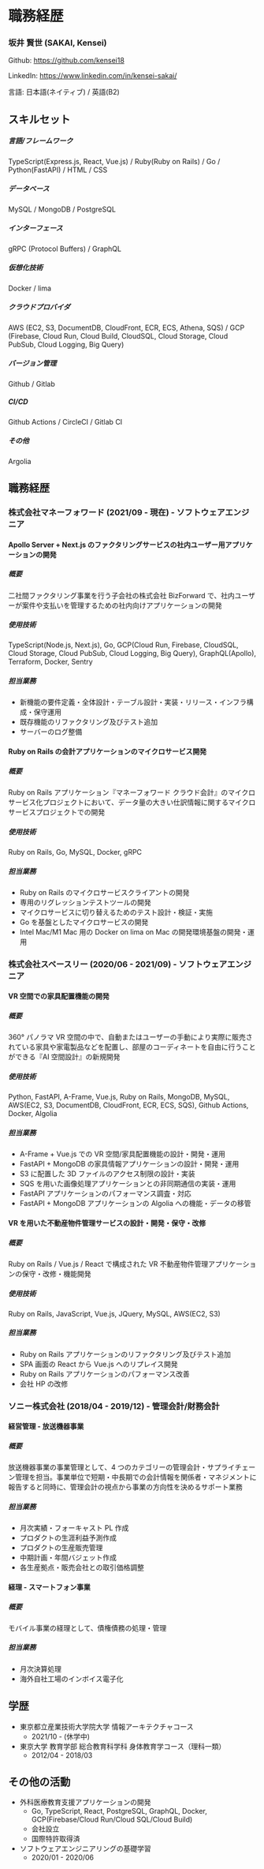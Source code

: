 # 職務経歴

### 坂井 賢世 (SAKAI, Kensei)

Github: https://github.com/kensei18

LinkedIn: https://www.linkedin.com/in/kensei-sakai/

言語: 日本語(ネイティブ) / 英語(B2)

## スキルセット

##### 言語/フレームワーク

TypeScript(Express.js, React, Vue.js) / Ruby(Ruby on Rails) / Go / Python(FastAPI) / HTML / CSS

##### データベース

MySQL / MongoDB / PostgreSQL

##### インターフェース

gRPC (Protocol Buffers) / GraphQL

##### 仮想化技術

Docker / lima

##### クラウドプロバイダ

AWS (EC2, S3, DocumentDB, CloudFront, ECR, ECS, Athena, SQS) / GCP (Firebase, Cloud Run, Cloud Build, CloudSQL, Cloud Storage, Cloud PubSub, Cloud Logging, Big Query)

##### バージョン管理

Github / Gitlab

##### CI/CD

Github Actions / CircleCI / Gitlab CI

##### その他

Argolia

## 職務経歴

### 株式会社マネーフォワード (2021/09 - 現在) - ソフトウェアエンジニア

#### Apollo Server + Next.js のファクタリングサービスの社内ユーザー用アプリケーションの開発

##### 概要

二社間ファクタリング事業を行う子会社の株式会社 BizForward で、社内ユーザーが案件や支払いを管理するための社内向けアプリケーションの開発

##### 使用技術

TypeScript(Node.js, Next.js), Go, GCP(Cloud Run, Firebase, CloudSQL, Cloud Storage, Cloud PubSub, Cloud Logging, Big Query), GraphQL(Apollo), Terraform, Docker, Sentry

##### 担当業務

- 新機能の要件定義・全体設計・テーブル設計・実装・リリース・インフラ構成・保守運用
- 既存機能のリファクタリング及びテスト追加
- サーバーのログ整備

#### Ruby on Rails の会計アプリケーションのマイクロサービス開発

##### 概要

Ruby on Rails アプリケーション『マネーフォワード クラウド会計』のマイクロサービス化プロジェクトにおいて、データ量の大きい仕訳情報に関するマイクロサービスプロジェクトでの開発

##### 使用技術

Ruby on Rails, Go, MySQL, Docker, gRPC

##### 担当業務

- Ruby on Rails のマイクロサービスクライアントの開発
- 専用のリグレッションテストツールの開発
- マイクロサービスに切り替えるためのテスト設計・検証・実施
- Go を基盤としたマイクロサービスの開発
- Intel Mac/M1 Mac 用の Docker on lima on Mac の開発環境基盤の開発・運用

### 株式会社スペースリー (2020/06 - 2021/09) - ソフトウェアエンジニア

#### VR 空間での家具配置機能の開発

##### 概要

360° パノラマ VR 空間の中で、自動またはユーザーの手動により実際に販売されている家具や家電製品などを配置し、部屋のコーディネートを自由に行うことができる『AI 空間設計』の新規開発

##### 使用技術

Python, FastAPI, A-Frame, Vue.js, Ruby on Rails, MongoDB, MySQL, AWS(EC2, S3, DocumentDB, CloudFront, ECR, ECS, SQS), Github Actions, Docker, Algolia

##### 担当業務

- A-Frame + Vue.js での VR 空間/家具配置機能の設計・開発・運用
- FastAPI + MongoDB の家具情報アプリケーションの設計・開発・運用
- S3 に配置した 3D ファイルのアクセス制限の設計・実装
- SQS を用いた画像処理アプリケーションとの非同期通信の実装・運用
- FastAPI アプリケーションのパフォーマンス調査・対応
- FastAPI + MongoDB アプリケーションの Algolia への機能・データの移管

#### VR を用いた不動産物件管理サービスの設計・開発・保守・改修

##### 概要

Ruby on Rails / Vue.js / React で構成された VR 不動産物件管理アプリケーションの保守・改修・機能開発

##### 使用技術

Ruby on Rails, JavaScript, Vue.js, JQuery, MySQL, AWS(EC2, S3)

##### 担当業務

- Ruby on Rails アプリケーションのリファクタリング及びテスト追加
- SPA 画面の React から Vue.js へのリプレイス開発
- Ruby on Rails アプリケーションのパフォーマンス改善
- 会社 HP の改修

### ソニー株式会社 (2018/04 - 2019/12) - 管理会計/財務会計

#### 経営管理 - 放送機器事業

##### 概要

放送機器事業の事業管理として、4 つのカテゴリーの管理会計・サプライチェーン管理を担当。事業単位で短期・中長期での会計情報を関係者・マネジメントに報告すると同時に、管理会計の視点から事業の方向性を決めるサポート業務

##### 担当業務

- 月次実績・フォーキャスト PL 作成
- プロダクトの生涯利益予測作成
- プロダクトの生産販売管理
- 中期計画・年間バジェット作成
- 各生産拠点・販売会社との取引価格調整

#### 経理 - スマートフォン事業

##### 概要

モバイル事業の経理として、債権債務の処理・管理

##### 担当業務

- 月次決算処理
- 海外自社工場のインボイス電子化

## 学歴

- 東京都立産業技術大学院大学 情報アーキテクチャコース
  - 2021/10 - (休学中)
- 東京大学 教育学部 総合教育科学科 身体教育学コース（理科一類）
  - 2012/04 - 2018/03

## その他の活動

- 外科医療教育支援アプリケーションの開発
  - Go, TypeScript, React, PostgreSQL, GraphQL, Docker, GCP(Firebase/Cloud Run/Cloud SQL/Cloud Build)
  - 会社設立
  - 国際特許取得済
- ソフトウェアエンジニアリングの基礎学習
  - 2020/01 - 2020/06
